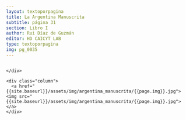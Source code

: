 ```yaml
---
layout: textoporpagina
title: La Argentina Manuscrita
subtitle: página 31
section: Libro I
author: Rui Díaz de Guzmán
editor: HD CAICYT LAB
type: textoporpagina
img: pg_0035
---
```


<div class="row">
    <div class="column">


    </div>

    <div class="column">
      <a href="{{site.baseurl}}/assets/img/argentina_manuscrita/{{page.img}}.jpg"><img src="{{site.baseurl}}/assets/img/argentina_manuscrita/{{page.img}}.jpg"></a>
    </div>
</div>